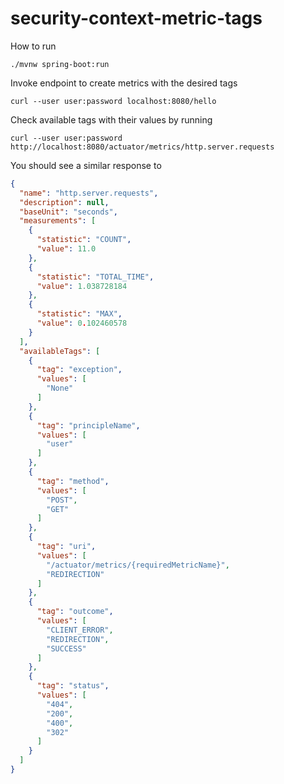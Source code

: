 # security-context-metric-tags

How to run

```shell
./mvnw spring-boot:run
```

Invoke endpoint to create metrics with the desired tags

```shell
curl --user user:password localhost:8080/hello
```

Check available tags with their values by running

```shell
curl --user user:password http://localhost:8080/actuator/metrics/http.server.requests
```

You should see a similar response to

```json
{
  "name": "http.server.requests",
  "description": null,
  "baseUnit": "seconds",
  "measurements": [
    {
      "statistic": "COUNT",
      "value": 11.0
    },
    {
      "statistic": "TOTAL_TIME",
      "value": 1.038728184
    },
    {
      "statistic": "MAX",
      "value": 0.102460578
    }
  ],
  "availableTags": [
    {
      "tag": "exception",
      "values": [
        "None"
      ]
    },
    {
      "tag": "principleName",
      "values": [
        "user"
      ]
    },
    {
      "tag": "method",
      "values": [
        "POST",
        "GET"
      ]
    },
    {
      "tag": "uri",
      "values": [
        "/actuator/metrics/{requiredMetricName}",
        "REDIRECTION"
      ]
    },
    {
      "tag": "outcome",
      "values": [
        "CLIENT_ERROR",
        "REDIRECTION",
        "SUCCESS"
      ]
    },
    {
      "tag": "status",
      "values": [
        "404",
        "200",
        "400",
        "302"
      ]
    }
  ]
}
```